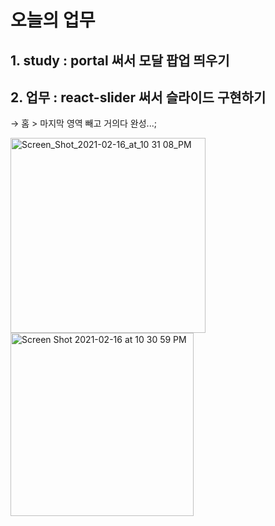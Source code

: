 # 오늘의 업무

## 1. study : portal 써서 모달 팝업 띄우기

## 2. 업무 : react-slider 써서 슬라이드 구현하기

→ 홈 > 마지막 영역 빼고 거의다 완성...;

<img width="312" alt="Screen_Shot_2021-02-16_at_10 31 08_PM" src="https://user-images.githubusercontent.com/58289110/108069561-d8da4f80-70a6-11eb-993d-b9b7ca998516.png">

<img width="293" alt="Screen Shot 2021-02-16 at 10 30 59 PM" src="https://user-images.githubusercontent.com/58289110/108069571-dbd54000-70a6-11eb-880e-85d8eeae7f16.png">
